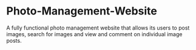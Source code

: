 # Photo-Management-Website
A fully functional photo management website that allows its users to post images, search for images and view and comment on individual image posts.
